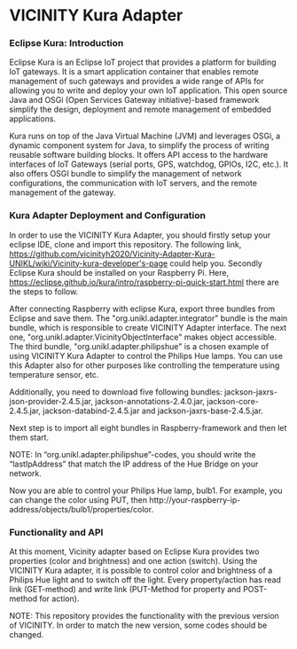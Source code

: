 # VICINITY Kura Adapter

### Eclipse Kura: Introduction
Eclipse Kura is an Eclipse IoT project that provides a platform for building IoT gateways. It is a smart application container that enables remote management of such gateways and provides a wide range of APIs for allowing you to write and deploy your own IoT application. This open source Java and OSGi (Open Services Gateway initiative)-based framework simplify the design, deployment and remote management of embedded applications.

Kura runs on top of the Java Virtual Machine (JVM) and leverages OSGi, a dynamic component system for Java, to simplify the process of writing reusable software building blocks. It offers API access to the hardware interfaces of IoT Gateways (serial ports, GPS, watchdog, GPIOs, I2C, etc.). It also offers OSGI bundle to simplify the management of network configurations, the communication with IoT servers, and the remote management of the gateway.

### Kura Adapter Deployment and Configuration
In order to use the VICINITY Kura Adapter, you should firstly setup your eclipse IDE, clone and import this repository. The following link, https://github.com/vicinityh2020/Vicinity-Adapter-Kura-UNIKL/wiki/Vicinity-kura-developer's-page could help you. Secondly Eclipse Kura should be installed on your Raspberry Pi. Here, https://eclipse.github.io/kura/intro/raspberry-pi-quick-start.html there are the steps to follow. 

After connecting Raspberry with eclipse Kura, export three bundles from Eclipse and save them. The "org.unikl.adapter.integrator" bundle is the main bundle, which is responsible to create VICINITY Adapter interface. The next one, "org.unikl.adapter.VicinityObjectInterface" makes object accessible. The third bundle, "org.unikl.adapter.philipshue" is a chosen example of using VICINITY Kura Adapter to control the Philips Hue lamps. You can use this Adapter also for other purposes like controlling the temperature using temperature sensor, etc. 

Additionally, you need to download five following bundles: jackson-jaxrs-json-provider-2.4.5.jar, jackson-annotations-2.4.0.jar, jackson-core-2.4.5.jar, jackson-databind-2.4.5.jar and jackson-jaxrs-base-2.4.5.jar.

Next step is to import all eight bundles in Raspberry-framework and then let them start.

NOTE: In “org.unikl.adapter.philipshue”-codes, you should write the “lastIpAddress” that match the IP address of the Hue Bridge on your network.

Now you are able to control your Philips Hue lamp, bulb1. For example, you can change the color using PUT, then http://your-raspberry-ip-address/objects/bulb1/properties/color.

### Functionality and API
At this moment, Vicinity adapter based on Eclipse Kura provides two properties (color and brightness) and one action (switch). Using the VICINITY Kura adapter, it is possible to control color and brightness of a Philips Hue light and to switch off the light. Every property/action has read link (GET-method) and write link (PUT-Method for property and POST-method for action).

NOTE: This repository provides the functionality with the previous version of VICINITY. In order to match the new version, some codes should be changed.
